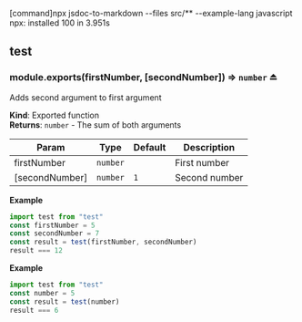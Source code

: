 [command]npx jsdoc-to-markdown --files src/** --example-lang javascript
npx: installed 100 in 3.951s
<a name="module_test"></a>

## test
<a name="exp_module_test--module.exports"></a>

### module.exports(firstNumber, [secondNumber]) ⇒ <code>number</code> ⏏
Adds second argument to first argument

**Kind**: Exported function  
**Returns**: <code>number</code> - The sum of both arguments  

| Param | Type | Default | Description |
| --- | --- | --- | --- |
| firstNumber | <code>number</code> |  | First number |
| [secondNumber] | <code>number</code> | <code>1</code> | Second number |

**Example**  
```javascript
import test from "test"
const firstNumber = 5
const secondNumber = 7
const result = test(firstNumber, secondNumber)
result === 12
```
**Example**  
```javascript
import test from "test"
const number = 5
const result = test(number)
result === 6
```
